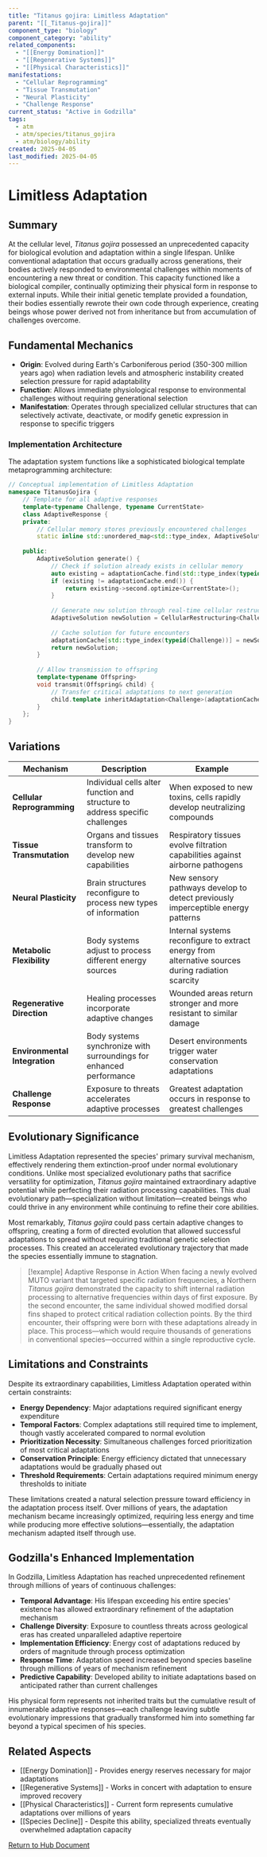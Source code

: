 ```yaml
---
title: "Titanus gojira: Limitless Adaptation"
parent: "[[_Titanus-gojira]]"
component_type: "biology"
component_category: "ability"
related_components:
  - "[[Energy Domination]]"
  - "[[Regenerative Systems]]"
  - "[[Physical Characteristics]]"
manifestations:
  - "Cellular Reprogramming"
  - "Tissue Transmutation"
  - "Neural Plasticity"
  - "Challenge Response"
current_status: "Active in Godzilla"
tags:
  - atm
  - atm/species/titanus_gojira
  - atm/biology/ability
created: 2025-04-05
last_modified: 2025-04-05
---
```


# Limitless Adaptation

## Summary

At the cellular level, *Titanus gojira* possessed an unprecedented capacity for biological evolution and adaptation within a single lifespan. Unlike conventional adaptation that occurs gradually across generations, their bodies actively responded to environmental challenges within moments of encountering a new threat or condition. This capacity functioned like a biological compiler, continually optimizing their physical form in response to external inputs. While their initial genetic template provided a foundation, their bodies essentially rewrote their own code through experience, creating beings whose power derived not from inheritance but from accumulation of challenges overcome.

## Fundamental Mechanics

- **Origin**: Evolved during Earth's Carboniferous period (350-300 million years ago) when radiation levels and atmospheric instability created selection pressure for rapid adaptability
- **Function**: Allows immediate physiological response to environmental challenges without requiring generational selection
- **Manifestation**: Operates through specialized cellular structures that can selectively activate, deactivate, or modify genetic expression in response to specific triggers

### Implementation Architecture

The adaptation system functions like a sophisticated biological template metaprogramming architecture:

```cpp
// Conceptual implementation of Limitless Adaptation
namespace TitanusGojira {
    // Template for all adaptive responses
    template<typename Challenge, typename CurrentState>
    class AdaptiveResponse {
    private:
        // Cellular memory stores previously encountered challenges
        static inline std::unordered_map<std::type_index, AdaptiveSolution> adaptationCache;
        
    public:
        AdaptiveSolution generate() {
            // Check if solution already exists in cellular memory
            auto existing = adaptationCache.find(std::type_index(typeid(Challenge)));
            if (existing != adaptationCache.end()) {
                return existing->second.optimize<CurrentState>();
            }
            
            // Generate new solution through real-time cellular restructuring
            AdaptiveSolution newSolution = CellularRestructuring<Challenge, CurrentState>::solve();
            
            // Cache solution for future encounters
            adaptationCache[std::type_index(typeid(Challenge))] = newSolution;
            return newSolution;
        }
        
        // Allow transmission to offspring
        template<typename Offspring>
        void transmit(Offspring& child) {
            // Transfer critical adaptations to next generation
            child.template inheritAdaptation<Challenge>(adaptationCache[std::type_index(typeid(Challenge))]);
        }
    };
}
```

## Variations

| Mechanism | Description | Example |
|---------|-------------|---------|
| **Cellular Reprogramming** | Individual cells alter function and structure to address specific challenges | When exposed to new toxins, cells rapidly develop neutralizing compounds |
| **Tissue Transmutation** | Organs and tissues transform to develop new capabilities | Respiratory tissues evolve filtration capabilities against airborne pathogens |
| **Neural Plasticity** | Brain structures reconfigure to process new types of information | New sensory pathways develop to detect previously imperceptible energy patterns |
| **Metabolic Flexibility** | Body systems adjust to process different energy sources | Internal systems reconfigure to extract energy from alternative sources during radiation scarcity |
| **Regenerative Direction** | Healing processes incorporate adaptive changes | Wounded areas return stronger and more resistant to similar damage |
| **Environmental Integration** | Body systems synchronize with surroundings for enhanced performance | Desert environments trigger water conservation adaptations |
| **Challenge Response** | Exposure to threats accelerates adaptive processes | Greatest adaptation occurs in response to greatest challenges |

## Evolutionary Significance

Limitless Adaptation represented the species' primary survival mechanism, effectively rendering them extinction-proof under normal evolutionary conditions. Unlike most specialized evolutionary paths that sacrifice versatility for optimization, *Titanus gojira* maintained extraordinary adaptive potential while perfecting their radiation processing capabilities. This dual evolutionary path—specialization without limitation—created beings who could thrive in any environment while continuing to refine their core abilities.

Most remarkably, *Titanus gojira* could pass certain adaptive changes to offspring, creating a form of directed evolution that allowed successful adaptations to spread without requiring traditional genetic selection processes. This created an accelerated evolutionary trajectory that made the species essentially immune to stagnation.

> [!example] Adaptive Response in Action
> When facing a newly evolved MUTO variant that targeted specific radiation frequencies, a Northern *Titanus gojira* demonstrated the capacity to shift internal radiation processing to alternative frequencies within days of first exposure. By the second encounter, the same individual showed modified dorsal fins shaped to protect critical radiation collection points. By the third encounter, their offspring were born with these adaptations already in place. This process—which would require thousands of generations in conventional species—occurred within a single reproductive cycle.

## Limitations and Constraints

Despite its extraordinary capabilities, Limitless Adaptation operated within certain constraints:

- **Energy Dependency**: Major adaptations required significant energy expenditure
- **Temporal Factors**: Complex adaptations still required time to implement, though vastly accelerated compared to normal evolution
- **Prioritization Necessity**: Simultaneous challenges forced prioritization of most critical adaptations
- **Conservation Principle**: Energy efficiency dictated that unnecessary adaptations would be gradually phased out
- **Threshold Requirements**: Certain adaptations required minimum energy thresholds to initiate

These limitations created a natural selection pressure toward efficiency in the adaptation process itself. Over millions of years, the adaptation mechanism became increasingly optimized, requiring less energy and time while producing more effective solutions—essentially, the adaptation mechanism adapted itself through use.

## Godzilla's Enhanced Implementation

In Godzilla, Limitless Adaptation has reached unprecedented refinement through millions of years of continuous challenges:

- **Temporal Advantage**: His lifespan exceeding his entire species' existence has allowed extraordinary refinement of the adaptation mechanism
- **Challenge Diversity**: Exposure to countless threats across geological eras has created unparalleled adaptive repertoire
- **Implementation Efficiency**: Energy cost of adaptations reduced by orders of magnitude through process optimization
- **Response Time**: Adaptation speed increased beyond species baseline through millions of years of mechanism refinement
- **Predictive Capability**: Developed ability to initiate adaptations based on anticipated rather than current challenges

His physical form represents not inherited traits but the cumulative result of innumerable adaptive responses—each challenge leaving subtle evolutionary impressions that gradually transformed him into something far beyond a typical specimen of his species.

## Related Aspects

- [[Energy Domination]] - Provides energy reserves necessary for major adaptations
- [[Regenerative Systems]] - Works in concert with adaptation to ensure improved recovery
- [[Physical Characteristics]] - Current form represents cumulative adaptations over millions of years
- [[Species Decline]] - Despite this ability, specialized threats eventually overwhelmed adaptation capacity

[Return to Hub Document]([[_Titanus-gojira]])